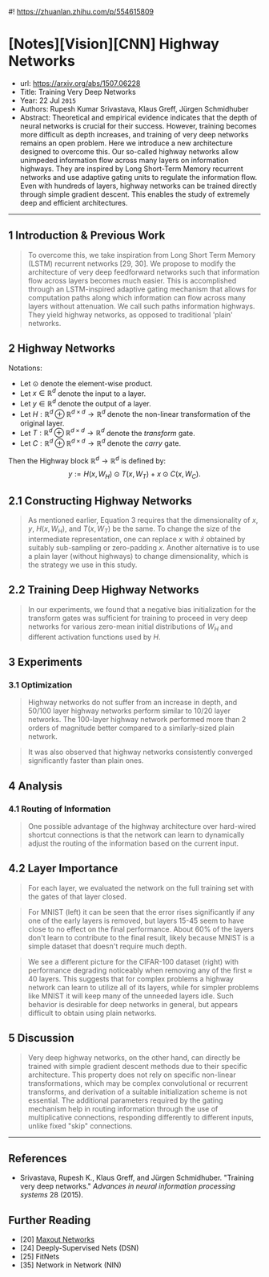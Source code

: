 #! https://zhuanlan.zhihu.com/p/554615809
# [Notes][Vision][CNN] Highway Networks

* url: https://arxiv.org/abs/1507.06228
* Title: Training Very Deep Networks
* Year: 22 Jul `2015`
* Authors: Rupesh Kumar Srivastava, Klaus Greff, Jürgen Schmidhuber
* Abstract: Theoretical and empirical evidence indicates that the depth of neural networks is crucial for their success. However, training becomes more difficult as depth increases, and training of very deep networks remains an open problem. Here we introduce a new architecture designed to overcome this. Our so-called highway networks allow unimpeded information flow across many layers on information highways. They are inspired by Long Short-Term Memory recurrent networks and use adaptive gating units to regulate the information flow. Even with hundreds of layers, highway networks can be trained directly through simple gradient descent. This enables the study of extremely deep and efficient architectures.

----------------------------------------------------------------------------------------------------

## 1 Introduction & Previous Work

> To overcome this, we take inspiration from Long Short Term Memory (LSTM) recurrent networks [29, 30]. We propose to modify the architecture of very deep feedforward networks such that information flow across layers becomes much easier. This is accomplished through an LSTM-inspired adaptive gating mechanism that allows for computation paths along which information can flow across many layers without attenuation. We call such paths information highways. They yield highway networks, as opposed to traditional 'plain' networks.

## 2 Highway Networks

Notations:
* Let $\odot$ denote the element-wise product.
* Let $x \in \mathbb{R}^{d}$ denote the input to a layer.
* Let $y \in \mathbb{R}^{d}$ denote the output of a layer.
* Let $H: \mathbb{R}^{d} \oplus \mathbb{R}^{d \times d} \to \mathbb{R}^{d}$ denote the non-linear transformation of the original layer.
* Let $T: \mathbb{R}^{d} \oplus \mathbb{R}^{d \times d} \to \mathbb{R}^{d}$ denote the *transform* gate.
* Let $C: \mathbb{R}^{d} \oplus \mathbb{R}^{d \times d} \to \mathbb{R}^{d}$ denote the *carry* gate.

Then the Highway block $\mathbb{R}^{d} \to \mathbb{R}^{d}$ is defined by:
$$y := H(x, W_{H}) \odot T(x, W_{T}) + x \odot C(x, W_{C}). \tag{3}$$

## 2.1 Constructing Highway Networks

> As mentioned earlier, Equation 3 requires that the dimensionality of $x$, $y$, $H(x, W_{H})$, and $T(x, W_{T})$ be the same. To change the size of the intermediate representation, one can replace $x$ with $\hat{x}$ obtained by suitably sub-sampling or zero-padding $x$. Another alternative is to use a plain layer (without highways) to change dimensionality, which is the strategy we use in this study.

## 2.2 Training Deep Highway Networks

> In our experiments, we found that a negative bias initialization for the transform gates was sufficient for training to proceed in very deep networks for various zero-mean initial distributions of $W_{H}$ and different activation functions used by $H$.

## 3 Experiments

### 3.1 Optimization

> Highway networks do not suffer from an increase in depth, and 50/100 layer highway networks perform similar to 10/20 layer networks. The 100-layer highway network performed more than 2 orders of magnitude better compared to a similarly-sized plain network.

> It was also observed that highway networks consistently converged significantly faster than plain ones.

## 4 Analysis

### 4.1 Routing of Information

> One possible advantage of the highway architecture over hard-wired shortcut connections is that the network can learn to dynamically adjust the routing of the information based on the current input.

## 4.2 Layer Importance

> For each layer, we evaluated the network on the full training set with the gates of that layer closed.

> For MNIST (left) it can be seen that the error rises significantly if any one of the early layers is removed, but layers 15-45 seem to have close to no effect on the final performance. About 60% of the layers don't learn to contribute to the final result, likely because MNIST is a simple dataset that doesn't require much depth.

> We see a different picture for the CIFAR-100 dataset (right) with performance degrading noticeably when removing any of the first $\approx$ 40 layers. This suggests that for complex problems a highway
network can learn to utilize all of its layers, while for simpler problems like MNIST it will keep many of the unneeded layers idle. Such behavior is desirable for deep networks in general, but appears difficult to obtain using plain networks.

## 5 Discussion

> Very deep highway networks, on the other hand, can directly be trained with simple gradient descent methods due to their specific architecture. This property does not rely on specific non-linear transformations, which may be complex convolutional or recurrent transforms, and derivation of a suitable initialization scheme is not essential. The additional parameters required by the gating mechanism help in routing information through the use of multiplicative connections, responding differently to different inputs, unlike fixed "skip" connections.

----------------------------------------------------------------------------------------------------

## References

* Srivastava, Rupesh K., Klaus Greff, and Jürgen Schmidhuber. "Training very deep networks." *Advances in neural information processing systems* 28 (2015).

## Further Reading

* [20] [Maxout Networks](https://zhuanlan.zhihu.com/p/555110412)
* [24] Deeply-Supervised Nets (DSN)
* [25] FitNets
* [35] Network in Network (NIN)
